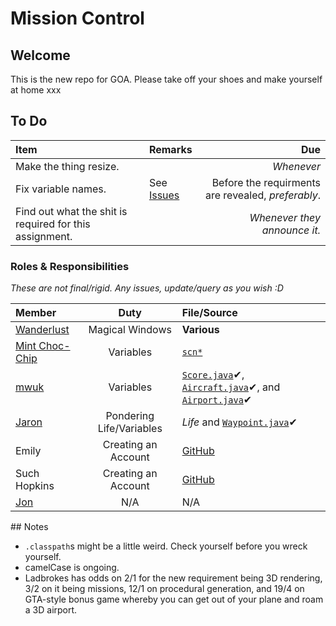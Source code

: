 Mission Control
========

## Welcome

This is the new repo for GOA. Please take off your shoes and make yourself at home xxx

## To Do

| Item | Remarks | Due |
|:-----|:--------|----:|
| Make the thing resize. | | _Whenever_ |
| Fix variable names. | See [Issues](https://github.com/mwuk/fly-hard/issues/2) | Before the requirments are revealed, _preferably_.
| Find out what the shit is required for this assignment. | | _Whenever they announce it._ |

### Roles & Responsibilities

_These are not final/rigid. Any issues, update/query as you wish :D_

| Member | Duty | File/Source |
|:-------|:----:|:------------|
| [Wanderlust](http://github.com/a-random-oracle) | Magical Windows | __Various__ |
| [Mint Choc-Chip](http://github.com/RMCKirby) | Variables | [`scn*`](https://github.com/MWUK/Fly-Hard/tree/master/BTC/src/scn) |
| [mwuk](http://github.com/MWUK) | Variables | [`Score.java`](https://github.com/MWUK/Fly-Hard/blob/master/BTC/src/cls/Score.java)✔, [`Aircraft.java`](https://github.com/MWUK/Fly-Hard/blob/master/BTC/src/cls/Aircraft.java)✔, and  [`Airport.java`](https://github.com/MWUK/Fly-Hard/blob/master/BTC/src/cls/Airport.java)✔ |
| [Jaron](http://github.com/JaronAli) | Pondering Life/Variables | _Life_ and [`Waypoint.java`](https://github.com/MWUK/Fly-Hard/blob/master/BTC/src/cls/Waypoint.java)✔ |
| Emily | Creating an Account | [GitHub](http://github.com/join) |
| Such Hopkins | Creating an Account | [GitHub](http://github.com/join) |
| [Jon](http://github.com/Lixquid) | N/A | N/A |

## Notes

* `.classpath`s might be a little weird. Check yourself before you wreck yourself.
* camelCase is ongoing.
* Ladbrokes has odds on 2/1 for the new requirement being 3D rendering, 3/2 on it being missions, 12/1 on procedural generation, and 19/4 on GTA-style bonus game whereby you can get out of your plane and roam a 3D airport.

